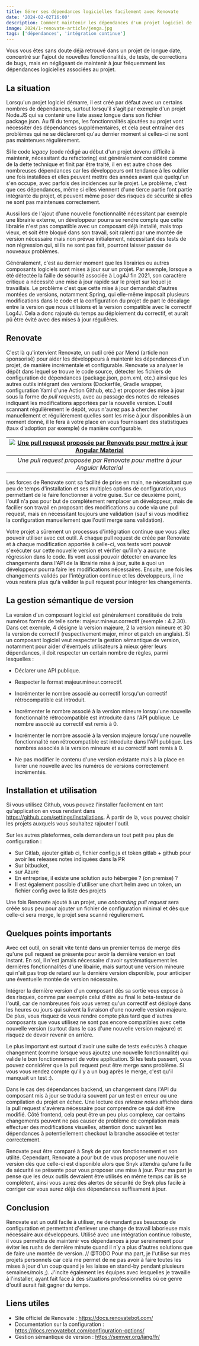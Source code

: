 ```yaml
---
title: Gérer ses dépendances logicielles facilement avec Renovate
date: '2024-02-02T16:00'
description: Comment maintenir les dépendances d'un projet logiciel de manière sûre et rapide grâce à un outil automatisé.
image: 2024/1-renovate-article/jenga.jpg
tags: ['dépendances', 'intégration continue']
---
```


Vous vous êtes sans doute déjà retrouvé dans un projet de longue date, concentré sur l'ajout de nouvelles fonctionnalités,
de tests, de corrections de bugs, mais en négligeant de maintenir à jour fréquemment les dépendances
logicielles associées au projet.

## La situation ##

Lorsqu'un projet logiciel démarre, il est créé par défaut avec un certains nombres de dépendances, surtout lorsqu'il s'agit
par exemple d'un projet Node.JS qui va contenir une liste assez longue dans son fichier package.json.
Au fil du temps, les fonctionnalités ajoutées au projet vont nécessiter des dépendances supplémentaires, et cela peut entraîner
des problèmes qui ne se déclareront qu'au dernier moment si celles-ci ne sont pas maintenues régulèrement.

Si le code *legacy* (code rédigé au début d'un projet devenu difficile à maintenir, nécessitant du refactoring) est
généralement considéré comme de la dette technique et finit par être traité, il en est autre chose des nombreuses dépendances
car les développeurs ont tendance à les oublier une fois installées et elles peuvent mettre des années avant que quelqu'un
s'en occupe, avec parfois des incidences sur le projet.
Le problème, c'est que ces dépendances, même si elles viennent d'une tierce partie font partie intégrante du projet, et
peuvent même poser des risques de sécurité si elles ne sont pas maintenues correctement.

Aussi lors de l'ajout d'une
nouvelle fonctionnalité nécessitant par exemple une librairie externe, un développeur pourra se rendre compte que cette
librairie n'est pas compatible avec un composant déjà installé, mais trop vieux, et soit être bloqué dans son travail,
soit ralenti par une montée de version nécessaire mais non prévue initialement, nécessitant des tests de non régression
qui, si ils ne sont pas fait, pourront laisser passer de nouveaux problèmes.

Généralement, c'est au dernier moment que les librairies ou autres composants logiciels sont mises à jour sur un projet.
Par exemple, lorsque a été détectée la faille de sécurité associée à Log4J fin 2021, son caractère critique a nécessité
une mise à jour rapide sur le projet sur lequel je travaillais. Le problème c'est que cette mise à jour demandait d'autres
montées de versions, notamment Spring, qui elle-même imposait plusieurs modifications dans le code et la configuration
du projet de part le décalage entre la version que nous utilisions et la version compatible avec le correctif Log4J.
Cela a donc rajouté du temps au déploiement du correctif, et aurait pû être évité avec des mises à jour régulières.

## Renovate ##

C'est là qu'intervient Renovate, un outil créé par Mend (article non sponsorisé) pour aider les développeurs à maintenir
les dépendances d'un projet, de manière incrémentale et configurable.
Renovate va analyser le dépôt dans lequel se trouve le code source, détecter les fichiers de configuration de dépendances
(package.json, pom.xml, etc.) ainsi que les autres outils intégrant des versions (Dockerfile, Gradle wrapper,
configuration Yaml d'une Action Github, etc.) et proposer des mise à jour sous la forme de *pull requests*, avec
au passage des notes de releases indiquant les modifications apportées par la nouvelle version.
L'outil scannant régulièrement le dépôt, vous n'aurez pas à chercher manuellement et régulièrement quelles sont les mise
à jour disponibles à un moment donné, il le fera à votre place en vous fournissant des statistiques
(taux d'adoption par exemple) de manière configurable.

| [![Une pull request proposée par Renovate pour mettre à jour Angular Material](/blog/2024/1-renovate-article/update-pr-angular.png)](<https://github.com/ArnaudFlaesch/Dash-Web/pull/1038>) | 
|:--:| 
| *Une pull request proposée par Renovate pour mettre à jour Angular Material* |

Les forces de Renovate sont sa facilité de prise en main, ne nécessitant que peu de temps d'installation et ses multiples
options de configuration,vous permettant de le faire fonctionner à votre guise. Sur ce deuxième point, l'outil n'a pas
pour but de complétement remplacer un développeur, mais de facilier son travail en proposant des modifications au code
via une pull request, mais en nécessitant toujours une validation (sauf si vous modifiez la configuration manuellement
que l'outil merge sans validation).

Votre projet a sûrement un processus d'intégration continue que vous allez pouvoir utiliser avec cet outil. À chaque
pull request de créée par Renovate et à chaque modification apportée à celle-ci, vos tests vont pouvoir s'exécuter
sur cette nouvelle version et vérifier qu'il n'y a aucune régression dans le code. Ils vont aussi pouvoir détecter en avance
les changements dans l'API de la librairie mise à jour, suite à quoi un développeur pourra faire les modifications nécessaires.
Ensuite, une fois les changements validés par l'intégration continue et les développeurs, il ne vous restera plus qu'à valider
la pull request pour intégrer les changements.

## La gestion sémantique de version ##

La version d'un composant logiciel est généralement constituée de trois numéros formés de telle sorte: majeur.mineur.correctif
(exemple : 4.2.30).
Dans cet exemple, 4 désigne la version majeure, 2 la version mineure et 30 la version de correctif
(respectivement major, minor et patch en anglais). Si un composant logiciel veut respecter la gestion sémantique de version,
notamment pour aider d'éventuels utilisateurs à mieux gérer leurs dépendances, il doit respecter un certain nombre de règles,
parmi lesquelles :

* Déclarer une API publique.
* Respecter le format majeur.mineur.correctif.
* Incrémenter le nombre associé au correctif lorsqu'un correctif rétrocompatible est introduit.

* Incrémenter le nombre associé à la version mineure lorsqu'une nouvelle fonctionnalité rétrocompatible est introduite dans l'API publique. Le nombre associé au correctif est remis à 0.

* Incrémenter le nombre associé à la version majeure lorsqu'une nouvelle fonctionnalité non rétrocompatible est introduite dans l'API publique. Les nombres associés à la version mineure et au correctif sont remis à 0.

* Ne pas modifier le contenu d'une version existante mais à la place en livrer une nouvelle avec les numéros de versions correctement incrémentés.

## Installation et utilisation ##

Si vous utilisez Github, vous pouvez l'installer facilement en tant qu'application en vous rendant dans <https://github.com/settings/installations>.
À partir de là, vous pouvez choisir les projets auxquels vous souhaitez rajouter l'outil.

Sur les autres plateformes, cela demandera un tout petit peu plus de configuration :

* Sur Gitlab, ajouter gitlab ci, fichier config.js et token gitlab + github pour avoir les releases notes indiquées dans la PR
* Sur bitbucket,
* sur Azure
* En entreprise, il existe une solution auto hébergée ? (on premise) ?
* Il est également possible d'utiliser une chart helm avec un token, un fichier config avec la liste des projets

Une fois Renovate ajouté à un projet, une *onboarding pull request* sera créée sous peu pour ajouter un fichier
de configuration minimal et dès que celle-ci sera merge, le projet sera scanné régulièrement.

## Quelques points importants ##

Avec cet outil, on serait vite tenté dans un premier temps de merge dès qu'une pull request se présente
pour avoir la dernière version en tout instant. En soi, il n'est jamais nécessaire d'avoir systèmatiquement
les dernières fonctionnalités d'une libairie, mais surtout une version mineure qui n'ait pas trop de retard
sur la dernière version disponible, pour anticiper une éventuelle montée de version nécessaire.

Intégrer la dernière version d'un composant dès sa sortie vous expose à des risques, comme par exemple
celui d'être au final le beta-testeur de l'outil, car de nombreuses fois vous verrez qu'un correctif est
déployé dans les heures ou jours qui suivent la livraison d'une nouvelle version majeure. De plus,
vous risquez de vous rendre compte plus tard que d'autres composants que vous utilisez ne sont pas encore
compatibles avec cette nouvelle version (surtout dans le cas d'une nouvelle version majeure) et risquez
de devoir revenir en arrière.

Le plus important est surtout d'avoir une suite de tests exécutés à chaque changement (comme lorsque vous
ajoutez une nouvelle fonctionnalité) qui valide le bon fonctionnement de votre application. Si les tests passent,
vous pouvez considérer que la pull request peut être merge sans problème. Si vous vous rendez compte qu'il y a un
bug après le merge, c'est qu'il manquait un test :).

Dans le cas des dépendances backend, un changement dans l'API du composant mis à jour se traduira souvent par un test
en erreur ou une compilation du projet en échec. Une lecture des *release notes* affichée dans la pull request
s'avèrera nécessaire pour comprendre ce qui doit être modifié.
Côté frontend, cela peut être un peu plus complexe, car certains changements peuvent ne pas causer de
problème de compilation mais effectuer des modifications visuelles, attention donc suivant les
dépendances à potentiellement checkout la branche associée et tester correctement.


Renovate peut être comparé à Snyk de par son fonctionnement et son utilité. Cependant, Renovate
a pour but de vous proposer une nouvelle version dès que celle-ci est disponible alors que Snyk
attendra qu'une faille de sécurité se présente pour vous proposer une mise à jour. Pour ma part
je pense que les deux outils devraient être utilisés en même temps car ils se complètent, ainsi
vous aurez des alertes de sécurité de Snyk plus facile à corriger car vous aurez déjà des dépendances
suffisament à jour.

## Conclusion ##

Renovate est un outil facile à utiliser, ne demandant pas beaucoup de configuration
et permettant d'enlever une charge de travail laborieuse mais nécessaire aux développeurs.
Utilisé avec une intégration continue robuste, il vous permettra de maintenir vos
dépendances à jour sereinement pour éviter les rushs de dernière minute quand il n'y
a plus d'autres solutions que de faire une montée de version. // @TODO
Pour ma part, je l'utilise sur mes projets personnels car cela me permet de ne pas avoir
à faire toutes les mises à jour d'un coup quand je les laisse en stand-by pendant plusieurs semaines/mois ;).
J'incite également les équipes avec lesquelles je travaille à l'installer, ayant fait face
à des situations professionnelles où ce genre d'outil aurait fait gagner du temps.

## Liens utiles ##

* Site officiel de Renovate : <https://docs.renovatebot.com/>
* Documentation sur la configuration : <https://docs.renovatebot.com/configuration-options/>
* Gestion sémantique de version : <https://semver.org/lang/fr/>
